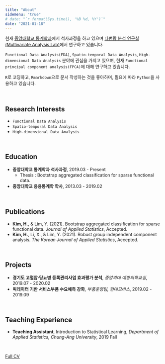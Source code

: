 ```yaml
---
title: "About"
sidemenu: "true"
# date: "`r format(Sys.time(), '%B %d, %Y')`"
date: "2021-01-18"
---
```


현재 [중앙대학교 통계학과](https://stat.cau.ac.kr/)에서 석사과정을 하고 있으며 [다변량 분석 연구실(Multivariate Analysis Lab)](https://sites.google.com/site/yaejilim/)에서 연구하고 있습니다.

`Functional Data Analysis(FDA)`, `Spatio-temporal Data Analysis`, `High-dimensional Data Analysis` 분야에 관심을 가지고 있으며, 현재 `Functional principal component analysis(FPCA)`에 대해 연구하고 있습니다.

`R`로 코딩하고, `Rmarkdown`으로 문서 작성하는 것을 좋아하며, 필요에 따라 `Python`을 사용하고 있습니다.

<br>

## Research Interests
- `Functional Data Analysis`
- `Spatio-temporal Data Analysis`
- `High-dimensional Data Analysis`

<br>

## Education
- **중앙대학교 통계학과 석사과정**, 2019.03 - Present
  - Thesis : Bootstrap aggregated classification for sparse functional data.
- **중앙대학교 응용통계학 학사**, 2013.03 - 2019.02

<br>

## Publications
- **Kim, H.**, & Lim, Y. (2021). Bootstrap aggregated classification for sparse functional data. *Journal
of Applied Statistics*, Accepted.
- **Kim, H.**, Li, X., & Lim, Y. (2021). Robust group independent component analysis. *The Korean Journal
of Applied Statistics*, Accepted.

<br>

## Projects
- **경기도 고혈압·당뇨병 등록관리사업 효과평가 분석**, *중앙의대 예방의학교실*, 2019.07 - 2020.02
- **빅데이터 기반 서비스부품 수요예측 강화**, *부품운영팀, 현대모비스*, 2019.02 - 2019.09

<br>

## Teaching Experience
- **Teaching Assistant**, Introduction to Statistical Learning, *Department of Applied Statistics, Chung-Ang University*, 2019 Fall

<br>


[Full CV](https://nbviewer.jupyter.org/github/statKim/CV_KHS/blob/master/CV.pdf)
